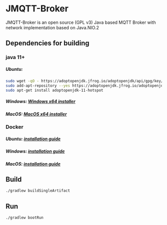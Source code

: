 # JMQTT-Broker

JMQTT-Broker is an open source (GPL v3) Java based MQTT Broker with network implementation based on Java.NIO.2

## Dependencies for building
### java 11+
##### Ubuntu:
```bash
sudo wget -qO - https://adoptopenjdk.jfrog.io/adoptopenjdk/api/gpg/key/public | sudo apt-key add -
sudo add-apt-repository --yes https://adoptopenjdk.jfrog.io/adoptopenjdk/deb/
sudo apt-get install adoptopenjdk-11-hotspot
```
##### Windows: [Windows x64 installer](https://github.com/AdoptOpenJDK/openjdk11-binaries/releases/download/jdk-11.0.4%2B11/OpenJDK11U-jdk_x64_windows_hotspot_11.0.4_11.msi)
##### MacOS: [MacOS x64 installer](https://github.com/AdoptOpenJDK/openjdk11-binaries/releases/download/jdk-11.0.4%2B11.4/OpenJDK11U-jdk_x64_mac_hotspot_11.0.4_11.pkg)
### Docker
##### Ubuntu: [installation guide](https://docs.docker.com/install/linux/docker-ce/ubuntu)
##### Windows: [installation guide](https://docs.docker.com/docker-for-windows/install)
##### MacOS: [installation guide](https://docs.docker.com/docker-for-mac/install)
## Build
```bash
./gradlew buildSingleArtifact 
```
## Run
```bash
./gradlew bootRun
```
